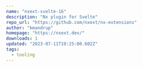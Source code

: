 ```yaml
---
name: "nxext-svelte-16"
description: "Nx plugin for Svelte"
repo_url: "https://github.com/nxext/nx-extensions"
author: "kmandrup"
homepage: "https://nxext.dev/"
downloads: 1
updated: "2023-07-11T19:25:00.602Z"
tags: 
  - tooling
---
```

